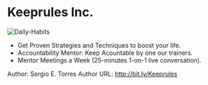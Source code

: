 # Keeprules Inc.

![Daily-Habits](https://user-images.githubusercontent.com/25851867/72197260-508e7300-33ed-11ea-9a9f-6d9bc0adc6f6.png)

* Get Proven Strategies and Techniques to boost your life.
* Accountability Mentor: Keep Acountable by one our trainers.
* Mentor Meetings a Week (25-minutes 1-on-1 live conversation).

Author: Sergio E. Torres
Author URL: http://bit.ly/Keeprules
